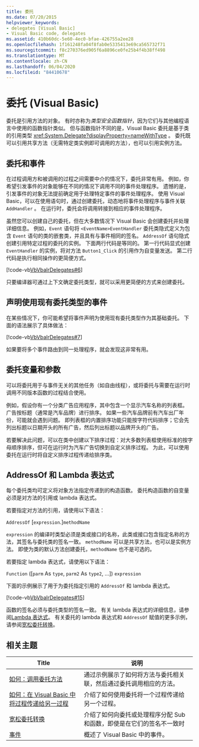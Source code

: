 ```yaml
---
title: 委托
ms.date: 07/20/2015
helpviewer_keywords:
- delegates [Visual Basic]
- Visual Basic code, delegates
ms.assetid: 410b60dc-5e60-4ec0-bfae-426755a2ee28
ms.openlocfilehash: 1f161248fa04f8fab0e5335413e69ca565732f71
ms.sourcegitcommit: f8c270376ed905f6a8896ce0fe25b4f4b38ff498
ms.translationtype: MT
ms.contentlocale: zh-CN
ms.lasthandoff: 06/04/2020
ms.locfileid: "84410678"
---
```

# <a name="delegates-visual-basic"></a>委托 (Visual Basic)

委托是引用方法的对象。 有时亦称为*类型安全函数指针*，因为它们与其他编程语言中使用的函数指针类似。 但与函数指针不同的是，Visual Basic 委托是基于类的引用类型 <xref:System.Delegate?displayProperty=nameWithType> 。 委托既可以引用共享方法（无需特定类实例即可调用的方法），也可以引用实例方法。

## <a name="delegates-and-events"></a>委托和事件

在过程调用方和被调用的过程之间需要中介的情况下，委托非常有用。 例如，你希望引发事件的对象能够在不同的情况下调用不同的事件处理程序。 遗憾的是，引发事件的对象无法提前确定用于处理特定事件的事件处理程序。 使用 Visual Basic，可以在使用语句时，通过创建委托，动态地将事件处理程序与事件关联 `AddHandler` 。 在运行时，委托会将调用转接到相应的事件处理程序。

虽然您可以创建自己的委托，但在大多数情况下 Visual Basic 会创建委托并处理详细信息。 例如，`Event` 语句将 `<EventName>EventHandler` 委托类隐式定义为包含 `Event` 语句的类的嵌套类，并且具有与事件相同的签名。 `AddressOf` 语句隐式创建引用特定过程的委托的实例。 下面两行代码是等同的。 第一行代码显式创建 `EventHandler` 的实例，将对方法 `Button1_Click` 的引用作为自变量发送。 第二行代码是执行相同操作的更简便方式。

[!code-vb[VbVbalrDelegates#6](~/samples/snippets/visualbasic/VS_Snippets_VBCSharp/VbVbalrDelegates/VB/Class1.vb#6)]

只要编译器可通过上下文确定委托类型，就可以采用更简便的方式来创建委托。

## <a name="declaring-events-that-use-an-existing-delegate-type"></a>声明使用现有委托类型的事件

在某些情况下，你可能希望将事件声明为使用现有委托类型作为其基础委托。 下面的语法展示了具体做法：

[!code-vb[VbVbalrDelegates#7](~/samples/snippets/visualbasic/VS_Snippets_VBCSharp/VbVbalrDelegates/VB/Class1.vb#7)]

如果要将多个事件路由到同一处理程序，就会发现这非常有用。

## <a name="delegate-variables-and-parameters"></a>委托变量和参数

可以将委托用于与事件无关的其他任务（如自由线程），或将委托与需要在运行时调用不同版本函数的过程结合使用。

例如，假设你有一个分类广告应用程序，其中包含一个显示汽车名称的列表框。 广告按标题（通常是汽车品牌）进行排序。 如果一些汽车品牌前有汽车出厂年份，可能就会遇到问题。 即列表框的内置排序功能只能按字符代码排序；它会先列出标题以日期开头的所有广告，然后列出标题以品牌开头的广告。

若要解决此问题，可以在类中创建以下排序过程：对大多数列表框使用标准的按字母顺序排序，但可在运行时为汽车广告切换到自定义排序过程。 为此，可以使用委托在运行时将自定义排序过程传递给排序类。

## <a name="addressof-and-lambda-expressions"></a>AddressOf 和 Lambda 表达式

每个委托类均可定义将对象方法指定传递到的构造函数。 委托构造函数的自变量必须是对方法的引用或 lambda 表达式。

若要指定对方法的引用，请使用以下语法：

`AddressOf` [`expression`.]`methodName`

`expression` 的编译时类型必须是类或接口的名称，此类或接口包含指定名称的方法，其签名与委托类的签名一致。 `methodName` 可以是共享方法，也可以是实例方法。 即使为类的默认方法创建委托，`methodName` 也不是可选的。

若要指定 lambda 表达式，请使用以下语法：

`Function` ([`parm` As `type`, `parm2` As `type2`, ...]) `expression`

下面的示例展示了用于为委托指定引用的 `AddressOf` 和 lambda 表达式。

[!code-vb[VbVbalrDelegates#15](~/samples/snippets/visualbasic/VS_Snippets_VBCSharp/VbVbalrDelegates/VB/Class2.vb#15)]

函数的签名必须与委托类型的签名一致。 有关 lambda 表达式的详细信息，请参阅[Lambda 表达式](../procedures/lambda-expressions.md)。 有关委托的 lambda 表达式和 `AddressOf` 赋值的更多示例，请参阅[宽松委托转换](relaxed-delegate-conversion.md)。

## <a name="related-topics"></a>相关主题

|Title|说明|
|-----------|-----------------|
|[如何：调用委托方法](how-to-invoke-a-delegate-method.md)|通过示例展示了如何将方法与委托相关联，然后通过委托调用相应的方法。|
|[如何：在 Visual Basic 中将过程传递给另一过程](how-to-pass-procedures-to-another-procedure.md)|介绍了如何使用委托将一个过程传递给另一个过程。|
|[宽松委托转换](relaxed-delegate-conversion.md)|介绍了如何向委托或处理程序分配 Sub 和函数，即使是在它们的签名不一致时|
|[事件](../events/index.md)|概述了 Visual Basic 中的事件。|
